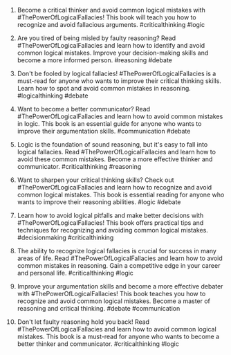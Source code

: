 1. Become a critical thinker and avoid common logical mistakes with #ThePowerOfLogicalFallacies! This book will teach you how to recognize and avoid fallacious arguments. #criticalthinking #logic

2. Are you tired of being misled by faulty reasoning? Read #ThePowerOfLogicalFallacies and learn how to identify and avoid common logical mistakes. Improve your decision-making skills and become a more informed person. #reasoning #debate

3. Don't be fooled by logical fallacies! #ThePowerOfLogicalFallacies is a must-read for anyone who wants to improve their critical thinking skills. Learn how to spot and avoid common mistakes in reasoning. #logicalthinking #debate

4. Want to become a better communicator? Read #ThePowerOfLogicalFallacies and learn how to avoid common mistakes in logic. This book is an essential guide for anyone who wants to improve their argumentation skills. #communication #debate

5. Logic is the foundation of sound reasoning, but it's easy to fall into logical fallacies. Read #ThePowerOfLogicalFallacies and learn how to avoid these common mistakes. Become a more effective thinker and communicator. #criticalthinking #reasoning

6. Want to sharpen your critical thinking skills? Check out #ThePowerOfLogicalFallacies and learn how to recognize and avoid common logical mistakes. This book is essential reading for anyone who wants to improve their reasoning abilities. #logic #debate

7. Learn how to avoid logical pitfalls and make better decisions with #ThePowerOfLogicalFallacies! This book offers practical tips and techniques for recognizing and avoiding common logical mistakes. #decisionmaking #criticalthinking

8. The ability to recognize logical fallacies is crucial for success in many areas of life. Read #ThePowerOfLogicalFallacies and learn how to avoid common mistakes in reasoning. Gain a competitive edge in your career and personal life. #criticalthinking #logic

9. Improve your argumentation skills and become a more effective debater with #ThePowerOfLogicalFallacies! This book teaches you how to recognize and avoid common logical mistakes. Become a master of reasoning and critical thinking. #debate #communication

10. Don't let faulty reasoning hold you back! Read #ThePowerOfLogicalFallacies and learn how to avoid common logical mistakes. This book is a must-read for anyone who wants to become a better thinker and communicator. #criticalthinking #logic

